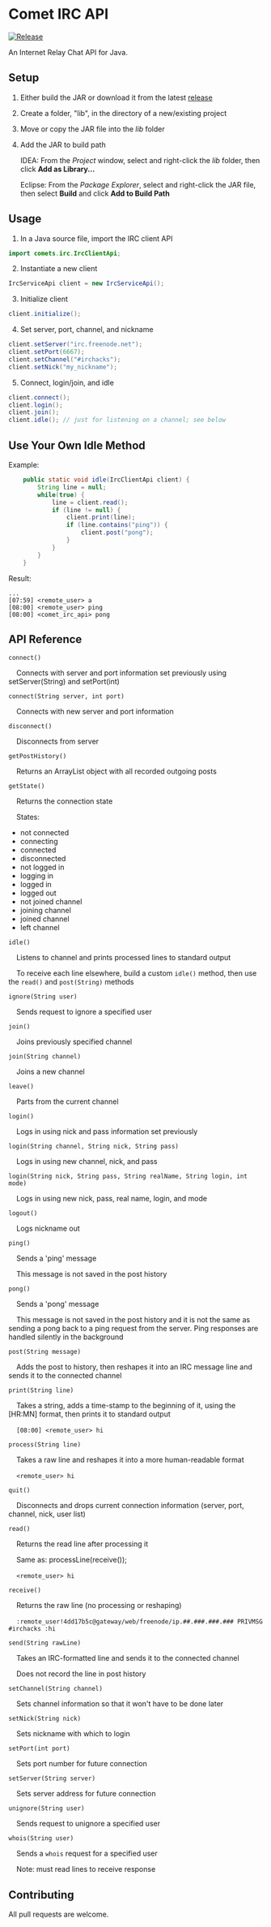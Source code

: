 # Comet IRC API

[![Release](https://img.shields.io/github/release/ronrihoo/Comet-IRC-API/all.svg)](https://github.com/ronrihoo/Comet-IRC-API/releases)

An Internet Relay Chat API for Java.

## Setup

1. Either build the JAR or download it from the latest [release](https://github.com/ronrihoo/Comet-IRC-API/releases)

2. Create a folder, "lib", in the directory of a new/existing project

3. Move or copy the JAR file into the _lib_ folder

4. Add the JAR to build path

   IDEA: From the _Project_ window, select and right-click the _lib_ folder, then click **Add as Library...**

   Eclipse: From the _Package Explorer_, select and right-click the JAR file, then select **Build** and click **Add to Build Path**

## Usage

1. In a Java source file, import the IRC client API

```java
import comets.irc.IrcClientApi;
```

2. Instantiate a new client

```java
IrcServiceApi client = new IrcServiceApi();
```

3. Initialize client

```java
client.initialize();
```

4. Set server, port, channel, and nickname

```java
client.setServer("irc.freenode.net");
client.setPort(6667);
client.setChannel("#irchacks");
client.setNick("my_nickname");
```

5. Connect, login/join, and idle

```java
client.connect();
client.login();
client.join();
client.idle(); // just for listening on a channel; see below
```

## Use Your Own Idle Method

Example: 

```java
    public static void idle(IrcClientApi client) {
        String line = null;
        while(true) {
            line = client.read();
            if (line != null) {
                client.print(line);
                if (line.contains("ping")) {
                    client.post("pong");
                }
            }
        }
    }
```

Result:

```
...
[07:59] <remote_user> a
[08:00] <remote_user> ping
[08:00] <comet_irc_api> pong
```

## API Reference

`connect()`

&nbsp;&nbsp;&nbsp;&nbsp;Connects with server and port information set previously using setServer(String) and setPort(int)

`connect(String server, int port)`

&nbsp;&nbsp;&nbsp;&nbsp;Connects with new server and port information

`disconnect()`

&nbsp;&nbsp;&nbsp;&nbsp;Disconnects from server

`getPostHistory()`

&nbsp;&nbsp;&nbsp;&nbsp;Returns an ArrayList<String> object with all recorded outgoing posts

`getState()`

&nbsp;&nbsp;&nbsp;&nbsp;Returns the connection state

&nbsp;&nbsp;&nbsp;&nbsp;States:
 * not connected
 * connecting
 * connected
 * disconnected
 * not logged in
 * logging in
 * logged in
 * logged out
 * not joined channel
 * joining channel
 * joined channel
 * left channel

`idle()`

&nbsp;&nbsp;&nbsp;&nbsp;Listens to channel and prints processed lines to standard output

&nbsp;&nbsp;&nbsp;&nbsp;To receive each line elsewhere, build a custom `idle()` method, then use the `read()` and `post(String)` methods

`ignore(String user)`

&nbsp;&nbsp;&nbsp;&nbsp;Sends request to ignore a specified user

`join()`

&nbsp;&nbsp;&nbsp;&nbsp;Joins previously specified channel

`join(String channel)`

&nbsp;&nbsp;&nbsp;&nbsp;Joins a new channel

`leave()`

&nbsp;&nbsp;&nbsp;&nbsp;Parts from the current channel

`login()`

&nbsp;&nbsp;&nbsp;&nbsp;Logs in using nick and pass information set previously

`login(String channel, String nick, String pass)`

&nbsp;&nbsp;&nbsp;&nbsp;Logs in using new channel, nick, and pass

`login(String nick, String pass, String realName, String login, int mode)`

&nbsp;&nbsp;&nbsp;&nbsp;Logs in using new nick, pass, real name, login, and mode

`logout()`

&nbsp;&nbsp;&nbsp;&nbsp;Logs nickname out

`ping()`

&nbsp;&nbsp;&nbsp;&nbsp;Sends a 'ping' message

&nbsp;&nbsp;&nbsp;&nbsp;This message is not saved in the post history

`pong()`

&nbsp;&nbsp;&nbsp;&nbsp;Sends a 'pong' message

&nbsp;&nbsp;&nbsp;&nbsp;This message is not saved in the post history and it is not the same as sending a pong back to a ping request from the server. Ping responses are handled silently in the background

`post(String message)`

&nbsp;&nbsp;&nbsp;&nbsp;Adds the post to history, then reshapes it into an IRC message line and sends it to the connected channel

`print(String line)`

&nbsp;&nbsp;&nbsp;&nbsp;Takes a string, adds a time-stamp to the beginning of it, using the [HR:MN] format, then prints it to standard output

&nbsp;&nbsp;&nbsp;&nbsp;```[08:00] <remote_user> hi```

`process(String line)`

&nbsp;&nbsp;&nbsp;&nbsp;Takes a raw line and reshapes it into a more human-readable format

&nbsp;&nbsp;&nbsp;&nbsp;```<remote_user> hi```

`quit()`

&nbsp;&nbsp;&nbsp;&nbsp;Disconnects and drops current connection information (server, port, channel, nick, user list)

`read()`

&nbsp;&nbsp;&nbsp;&nbsp;Returns the read line after processing it

&nbsp;&nbsp;&nbsp;&nbsp;Same as: processLine(receive());

&nbsp;&nbsp;&nbsp;&nbsp;```<remote_user> hi```

`receive()`

&nbsp;&nbsp;&nbsp;&nbsp;Returns the raw line (no processing or reshaping)

&nbsp;&nbsp;&nbsp;&nbsp;```:remote_user!4dd17b5c@gateway/web/freenode/ip.##.###.###.### PRIVMSG #irchacks :hi```

`send(String rawLine)`

&nbsp;&nbsp;&nbsp;&nbsp;Takes an IRC-formatted line and sends it to the connected channel

&nbsp;&nbsp;&nbsp;&nbsp;Does not record the line in post history

`setChannel(String channel)`

&nbsp;&nbsp;&nbsp;&nbsp;Sets channel information so that it won't have to be done later

`setNick(String nick)`

&nbsp;&nbsp;&nbsp;&nbsp;Sets nickname with which to login

`setPort(int port)`

&nbsp;&nbsp;&nbsp;&nbsp;Sets port number for future connection

`setServer(String server)`

&nbsp;&nbsp;&nbsp;&nbsp;Sets server address for future connection

`unignore(String user)`

&nbsp;&nbsp;&nbsp;&nbsp;Sends request to unignore a specified user

`whois(String user)`

&nbsp;&nbsp;&nbsp;&nbsp;Sends a `whois` request for a specified user

&nbsp;&nbsp;&nbsp;&nbsp;Note: must read lines to receive response

## Contributing

All pull requests are welcome.